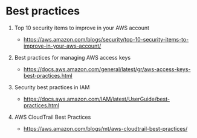 
# Best practices

1. Top 10 security items to improve in your AWS account
    - https://aws.amazon.com/blogs/security/top-10-security-items-to-improve-in-your-aws-account/

1. Best practices for managing AWS access keys
    - https://docs.aws.amazon.com/general/latest/gr/aws-access-keys-best-practices.html

1. Security best practices in IAM
    - https://docs.aws.amazon.com/IAM/latest/UserGuide/best-practices.html

1. AWS CloudTrail Best Practices
    - https://aws.amazon.com/blogs/mt/aws-cloudtrail-best-practices/